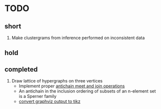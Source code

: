 # TODO

## short

1. Make clustergrams from inference performed on inconsistent data

## hold

## completed
1. Draw lattice of hypergraphs on three vertices
    * Implement proper [antichain meet and join operations](https://en.wikipedia.org/wiki/Antichain#Join_and_meet_operations)
    * An antichain in the inclusion ordering of subsets of an n-element set is a Sperner family
    * [convert graphviz output to tikz](https://code.google.com/p/dot2tex/)
